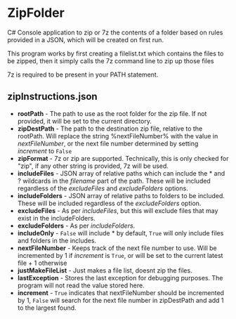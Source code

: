 # ZipFolder

C# Console application to zip or 7z the contents of a folder based on rules provided in a JSON, which will be created on first run.

This program works by first creating a filelist.txt which contains the files to be zipped, then it simply calls the 7z command line to zip up those files

7z is required to be present in your PATH statement.

## zipInstructions.json

- **rootPath** - The path to use as the root folder for the zip file. If not provided, it will be set to the current directory.
- **zipDestPath** - The path to the destination zip file, relative to the rootPath. Will replace the string %nextFileNumber% with the value in *nextFileNumber*, or the next file number determined by setting *increment* to `False`
- **zipFormat** - 7z or zip are supported. Technically, this is only checked for "zip", if any other string is provided, 7z will be used.
- **includeFiles** - JSON array of relative paths which can include the * and ? wildcards in the *filename* part of the path. These will be included regardless of the *excludeFiles* and *excludeFolders* options.
- **includeFolders** - JSON array of relative paths to folders to be included. These will be included regardless of the *excludeFolders* option.
- **excludeFiles** - As per *includeFiles*, but this will exclude files that may exist in the includeFolders.
- **excludeFolders** - As per *includeFolders*.
- **includeOnly** - `False` will include * by default, `True` will only include files and folders in the includes.
- **nextFileNumber** - Keeps track of the next file number to use. Will be incremented by 1 if *increment* is `True`, or will be set to the current latest file + 1 otherwise
- **justMakeFileList** - Just makes a file list, doesnt zip the files.
- **lastException** - Stores the last exception for debugging purposes. The program will not read the value stored here.
- **increment** - `True` indicates that nextFileNumber should be incremented by 1, `False` will search for the next file number in zipDestPath and add 1 to the largest found.

